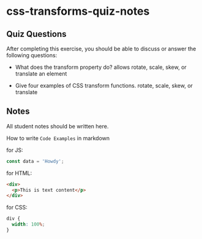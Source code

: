 # css-transforms-quiz-notes

## Quiz Questions

After completing this exercise, you should be able to discuss or answer the following questions:

- What does the transform property do?
  allows rotate, scale, skew, or translate an element

- Give four examples of CSS transform functions.
  rotate, scale, skew, or translate

## Notes

All student notes should be written here.

How to write `Code Examples` in markdown

for JS:

```javascript
const data = 'Howdy';
```

for HTML:

```html
<div>
  <p>This is text content</p>
</div>
```

for CSS:

```css
div {
  width: 100%;
}
```
